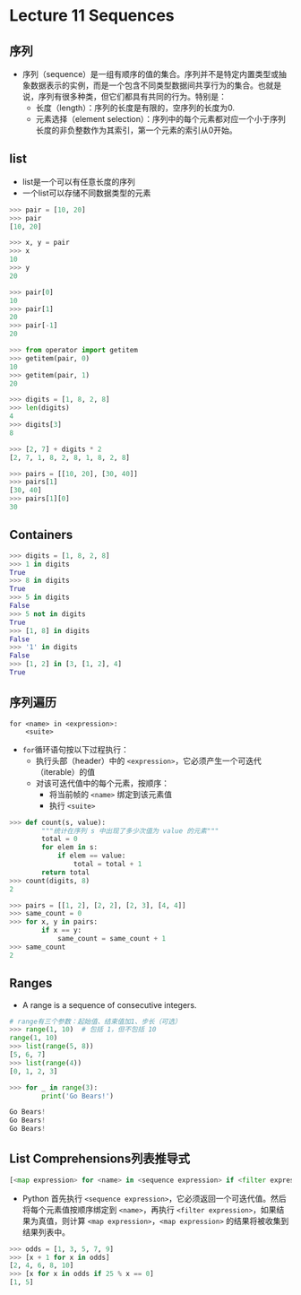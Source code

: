 # Lecture 11 Sequences
## 序列
* 序列（sequence）是一组有顺序的值的集合。序列并不是特定内置类型或抽象数据表示的实例，而是一个包含不同类型数据间共享行为的集合。也就是说，序列有很多种类，但它们都具有共同的行为。特别是：
  * 长度（length）：序列的长度是有限的，空序列的长度为0.
  * 元素选择（element selection）：序列中的每个元素都对应一个小于序列长度的非负整数作为其索引，第一个元素的索引从0开始。
## list
* list是一个可以有任意长度的序列
* 一个list可以存储不同数据类型的元素
```python
>>> pair = [10, 20]
>>> pair
[10, 20]

>>> x, y = pair
>>> x
10
>>> y
20

>>> pair[0]
10
>>> pair[1]
20
>>> pair[-1]
20

>>> from operator import getitem
>>> getitem(pair, 0)
10
>>> getitem(pair, 1)
20
```
```python
>>> digits = [1, 8, 2, 8]
>>> len(digits)
4
>>> digits[3]
8

>>> [2, 7] + digits * 2
[2, 7, 1, 8, 2, 8, 1, 8, 2, 8]
```
```python
>>> pairs = [[10, 20], [30, 40]]
>>> pairs[1]
[30, 40]
>>> pairs[1][0]
30
```
## Containers
```python
>>> digits = [1, 8, 2, 8]
>>> 1 in digits
True
>>> 8 in digits
True
>>> 5 in digits
False
>>> 5 not in digits
True
>>> [1, 8] in digits
False
>>> '1' in digits
False
>>> [1, 2] in [3, [1, 2], 4]
True
```
## 序列遍历
```
for <name> in <expression>:
    <suite>
```
* `for`循环语句按以下过程执行：
  * 执行头部（header）中的 `<expression>`，它必须产生一个可迭代（iterable）的值
  * 对该可迭代值中的每个元素，按顺序：
    * 将当前帧的 `<name>` 绑定到该元素值
    * 执行 `<suite>`
```python
>>> def count(s, value):
        """统计在序列 s 中出现了多少次值为 value 的元素"""
        total = 0
        for elem in s:
            if elem == value:
                total = total + 1
        return total
>>> count(digits, 8)
2
```
```python
>>> pairs = [[1, 2], [2, 2], [2, 3], [4, 4]]
>>> same_count = 0
>>> for x, y in pairs:
        if x == y:
            same_count = same_count + 1
>>> same_count
2
```
## Ranges
* A range is a sequence of consecutive integers.
```python
# range有三个参数：起始值、结束值加1、步长（可选）
>>> range(1, 10)  # 包括 1，但不包括 10
range(1, 10)
>>> list(range(5, 8))
[5, 6, 7]
>>> list(range(4))
[0, 1, 2, 3]

>>> for _ in range(3):
        print('Go Bears!')

Go Bears!
Go Bears!
Go Bears!
```
## List Comprehensions列表推导式
```python
[<map expression> for <name> in <sequence expression> if <filter expression>]
```
* Python 首先执行 `<sequence expression>`，它必须返回一个可迭代值。然后将每个元素值按顺序绑定到 `<name>`，再执行 `<filter expression>`，如果结果为真值，则计算 `<map expression>`，`<map expression>` 的结果将被收集到结果列表中。
```python
>>> odds = [1, 3, 5, 7, 9]
>>> [x + 1 for x in odds]
[2, 4, 6, 8, 10]
>>> [x for x in odds if 25 % x == 0]
[1, 5]
```